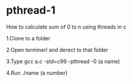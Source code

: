 # pthread-1
How to calculate sum of 0 to n using threads in c

1.Clone to a folder 

2.Open terminerl and derect to that folder

3.Type gcc a.c -std=c99 -pthread -0  (a name)
  
4.Run ./name (a number)
